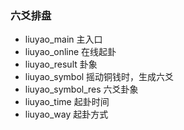### 六爻排盘

- liuyao_main 主入口
- liuyao_online 在线起卦
- liuyao_result 卦象
- liuyao_symbol 摇动铜钱时，生成六爻
- liuyao_symbol_res 六爻卦象
- liuyao_time 起卦时间
- liuyao_way 起卦方式
